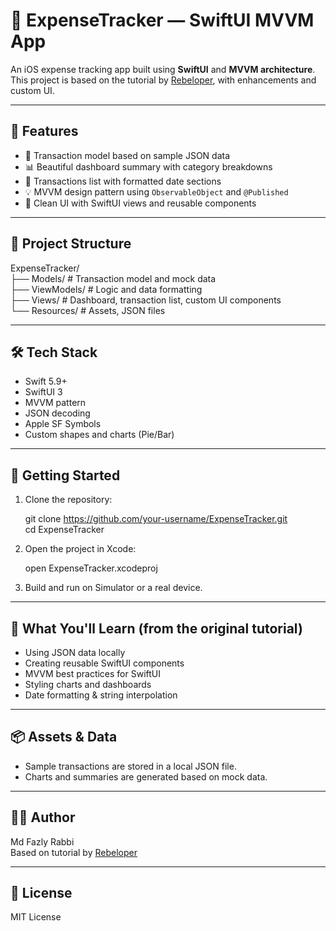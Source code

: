 # 💸 ExpenseTracker — SwiftUI MVVM App

An iOS expense tracking app built using **SwiftUI** and **MVVM architecture**. This project is based on the tutorial by [Rebeloper](https://youtu.be/Bu6fAlltatA?si=hhcMM85ZsQJ7oXem), with enhancements and custom UI.

---

## 🧩 Features

- 🧾 Transaction model based on sample JSON data  
- 📊 Beautiful dashboard summary with category breakdowns  
- 📅 Transactions list with formatted date sections  
- 💡 MVVM design pattern using `ObservableObject` and `@Published`  
- 🎨 Clean UI with SwiftUI views and reusable components  

---

## 📁 Project Structure

ExpenseTracker/  
├── Models/              # Transaction model and mock data  
├── ViewModels/          # Logic and data formatting  
├── Views/               # Dashboard, transaction list, custom UI components  
└── Resources/           # Assets, JSON files  

---

## 🛠️ Tech Stack

- Swift 5.9+  
- SwiftUI 3  
- MVVM pattern  
- JSON decoding  
- Apple SF Symbols  
- Custom shapes and charts (Pie/Bar)  

---

## 📲 Getting Started

1. Clone the repository:

   git clone https://github.com/your-username/ExpenseTracker.git  
   cd ExpenseTracker  

2. Open the project in Xcode:

   open ExpenseTracker.xcodeproj  

3. Build and run on Simulator or a real device.  

---

## 🧪 What You'll Learn (from the original tutorial)

- Using JSON data locally  
- Creating reusable SwiftUI components  
- MVVM best practices for SwiftUI  
- Styling charts and dashboards  
- Date formatting & string interpolation  

---

## 📦 Assets & Data

- Sample transactions are stored in a local JSON file.  
- Charts and summaries are generated based on mock data.  

---

## 🙋‍♂️ Author

Md Fazly Rabbi  
Based on tutorial by [Rebeloper](https://youtube.com/rebeloper)  

---

## 📄 License

MIT License  

